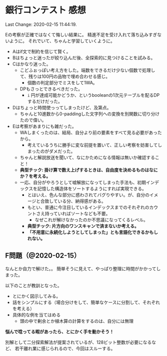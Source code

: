 # 銀行コンテスト 感想

Last Change: 2020-02-15 11:44:19.

Eの考察が正確ではなくて悔しい結果に。
精進不足を受け入れて落ち込みすぎないように。
それでいて、ちゃんと学習していくように。

- Aはif文で制約を信じて賢く。
- Bはちょっと迷ったが絞り込んだ後、全探索的に見つけることを試みる。
- Cはかなり迷った。
  - こどふぉっぽい考え方をした。端数をできるだけ少ない個数で処理して、残りは100円の品物で埋め合わせる感じ。
    - 個数の判定部分でミスをして1WA。
  - DPもさっとできるべきだった。
    - `i` 円が達成可能かどうか、というbooleanの1次元テーブルを配るDPするだけだった。
- Dはちょっと時間使っってしまったけど、及第点。
  - ちゃんと10進数から0-paddingした文字列への変換を別関数に切り分けたので偉い。
- Eは考察があまりにも雑だった。
  - WAしまくったのは、結局、自分より前の要素をすべて見る必要があったから。
    - 考えているうちに勝手に変な前提を置いて、正しい考察を妨害してしまったのがダメだった。
  - ちゃんと解説放送を聞いて、なにかためになる情報は無いか確認すること！
  - **典型チック: 掛け算で数え上げするときは、自由度を決めるものはなにか？を考える。**
  - 一応、自分がやろうとして嘘解放になってしまった手法も、初期インデックスを記憶した構造体をソートするようにすれば実現できる。
    - とはいえ、色んな部分に惑わされてバグりやすい。が、自分のイメージと合致している分、納得感がある。
    - もとい、普通に今注目しているインデックスまでのそれぞれのカウントさえ持っていればソートなども不要。
      - なぜこれが解けなかったのか不思議になってくるレベル。
    - **典型チック: 片方向のワンスキャンで済まないか考える。**
    - **「不用意に永続化しようとしてしまった」とも言語化できるかもしれない。**

## F問題（@2020-02-15）

なんとか自力で解けた。。
簡単そうに見えて、やっぱり整理に時間がかかってしまった。

以下のことが教訓となった。

- とにかく図示してみる。
- 話をシンプルにする（場合分けをして、簡単なケースに分割して、それぞれを考える）
- 具体的な例を当てはめる
  - 頭の中で剰余とか植木算の計算をするのは、自分には無理

**悩んで唸ってる暇があったら、とにかく手を動かそう！**

別解として二分探索解法が提案されているが、128ビット整数が必要になるなど、
若干離れ業に感じられるので、今回はスルーする。

